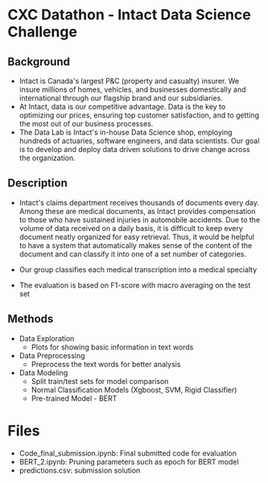 # CXC Datathon - Intact Data Science Challenge

## Background

*   Intact is Canada's largest P&C (property and casualty) insurer. We insure millions of homes, vehicles, and businesses domestically and international through our flagship brand and our subsidiaries.
*   At Intact, data is our competitive advantage. Data is the key to optimizing our prices, ensuring top customer satisfaction, and to getting the most out of our business processes.
*   The Data Lab is Intact's in-house Data Science shop, employing hundreds of actuaries, software engineers, and data scientists. Our goal is to develop and deploy data driven solutions to drive change across the organization.

## Description

*   Intact's claims department receives thousands of documents every day. Among these are medical documents, as Intact provides compensation to those who have sustained injuries in automobile accidents. Due to the volume of data received on a daily basis, it is difficult to keep every document neatly organized for easy retrieval. Thus, it would be helpful to have a system that automatically makes sense of the content of the document and can classify it into one of a set number of categories.

*   Our group classifies each medical transcription into a medical specialty

*   The evaluation is based on F1-score with macro averaging on the test set

## Methods

*   Data Exploration 
    * Plots for showing basic information in text words
*   Data Preprocessing
    * Preprocess the text words for better analysis
*   Data Modeling
    *   Split train/test sets for model comparison
    *   Normal Classification Models (Xgboost, SVM, Rigid Classifier)
    *   Pre-trained Model - BERT
    
# Files

*   Code_final_submission.ipynb: Final submitted code for evaluation
*   BERT_2.ipynb: Pruning parameters such as epoch for BERT model
*   predictions.csv: submission solution
